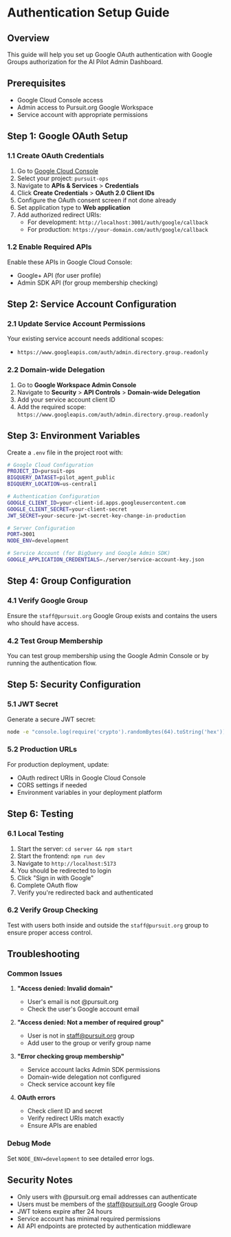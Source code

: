 # Authentication Setup Guide

## Overview
This guide will help you set up Google OAuth authentication with Google Groups authorization for the AI Pilot Admin Dashboard.

## Prerequisites
- Google Cloud Console access
- Admin access to Pursuit.org Google Workspace
- Service account with appropriate permissions

## Step 1: Google OAuth Setup

### 1.1 Create OAuth Credentials
1. Go to [Google Cloud Console](https://console.cloud.google.com/)
2. Select your project: `pursuit-ops`
3. Navigate to **APIs & Services** > **Credentials**
4. Click **Create Credentials** > **OAuth 2.0 Client IDs**
5. Configure the OAuth consent screen if not done already
6. Set application type to **Web application**
7. Add authorized redirect URIs:
   - For development: `http://localhost:3001/auth/google/callback`
   - For production: `https://your-domain.com/auth/google/callback`

### 1.2 Enable Required APIs
Enable these APIs in Google Cloud Console:
- Google+ API (for user profile)
- Admin SDK API (for group membership checking)

## Step 2: Service Account Configuration

### 2.1 Update Service Account Permissions
Your existing service account needs additional scopes:
- `https://www.googleapis.com/auth/admin.directory.group.readonly`

### 2.2 Domain-wide Delegation
1. Go to **Google Workspace Admin Console**
2. Navigate to **Security** > **API Controls** > **Domain-wide Delegation**
3. Add your service account client ID
4. Add the required scope: `https://www.googleapis.com/auth/admin.directory.group.readonly`

## Step 3: Environment Variables

Create a `.env` file in the project root with:

```bash
# Google Cloud Configuration
PROJECT_ID=pursuit-ops
BIGQUERY_DATASET=pilot_agent_public
BIGQUERY_LOCATION=us-central1

# Authentication Configuration
GOOGLE_CLIENT_ID=your-client-id.apps.googleusercontent.com
GOOGLE_CLIENT_SECRET=your-client-secret
JWT_SECRET=your-secure-jwt-secret-key-change-in-production

# Server Configuration
PORT=3001
NODE_ENV=development

# Service Account (for BigQuery and Google Admin SDK)
GOOGLE_APPLICATION_CREDENTIALS=./server/service-account-key.json
```

## Step 4: Group Configuration

### 4.1 Verify Google Group
Ensure the `staff@pursuit.org` Google Group exists and contains the users who should have access.

### 4.2 Test Group Membership
You can test group membership using the Google Admin Console or by running the authentication flow.

## Step 5: Security Configuration

### 5.1 JWT Secret
Generate a secure JWT secret:
```bash
node -e "console.log(require('crypto').randomBytes(64).toString('hex'))"
```

### 5.2 Production URLs
For production deployment, update:
- OAuth redirect URIs in Google Cloud Console
- CORS settings if needed
- Environment variables in your deployment platform

## Step 6: Testing

### 6.1 Local Testing
1. Start the server: `cd server && npm start`
2. Start the frontend: `npm run dev`
3. Navigate to `http://localhost:5173`
4. You should be redirected to login
5. Click "Sign in with Google"
6. Complete OAuth flow
7. Verify you're redirected back and authenticated

### 6.2 Verify Group Checking
Test with users both inside and outside the `staff@pursuit.org` group to ensure proper access control.

## Troubleshooting

### Common Issues

1. **"Access denied: Invalid domain"**
   - User's email is not @pursuit.org
   - Check the user's Google account email

2. **"Access denied: Not a member of required group"**
   - User is not in staff@pursuit.org group
   - Add user to the group or verify group name

3. **"Error checking group membership"**
   - Service account lacks Admin SDK permissions
   - Domain-wide delegation not configured
   - Check service account key file

4. **OAuth errors**
   - Check client ID and secret
   - Verify redirect URIs match exactly
   - Ensure APIs are enabled

### Debug Mode
Set `NODE_ENV=development` to see detailed error logs.

## Security Notes

- Only users with @pursuit.org email addresses can authenticate
- Users must be members of the staff@pursuit.org Google Group
- JWT tokens expire after 24 hours
- Service account has minimal required permissions
- All API endpoints are protected by authentication middleware 